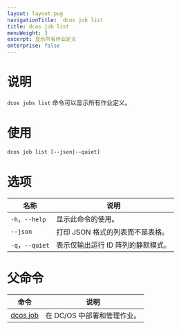 ```yaml
---
layout: layout.pug
navigationTitle:  dcos job list
title: dcos job list
menuWeight: 3
excerpt: 显示所有作业定义
enterprise: false
---
```



# 说明
`dcos jobs list` 命令可以显示所有作业定义。

# 使用

```bash
dcos job list [--json|--quiet]
```

# 选项

| 名称 | 说明 |
|---------|-------------|
| `-h`，`--help` | 显示此命令的使用。 |
| `--json` | 打印 JSON 格式的列表而不是表格。 |
| `-q`，`--quiet` | 表示仅输出运行 ID 阵列的静默模式。 |

# 父命令

| 命令 | 说明 |
|---------|-------------|
|  [dcos job](/1.12/cli/command-reference/dcos-job/)  | 在 DC/OS 中部署和管理作业。|
